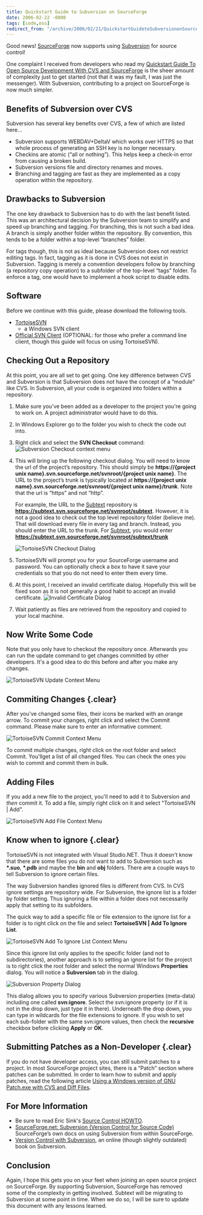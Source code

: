 ```yaml
---
title: Quickstart Guide to Subversion on SourceForge
date: 2006-02-22 -0800
tags: [code,oss]
redirect_from: "/archive/2006/02/21/QuickstartGuidetoSubversiononSourceForge.aspx/"
---
```


Good news!
[SourceForge](http://sourceforge.net "SourceForge (new window)") now
supports using
[Subversion](http://subversion.tigris.org/ "Subversion Version Control (new window)")
for source control!

One complaint I received from developers who read my [Quickstart Guide
To Open Source Development With CVS and
SourceForge](https://haacked.com/archive/2005/05/12/QuickstartGuideToOpenSourceDevelopmentWithCVSAndSourceForge.aspx "Guide to using CVS with SourceForge (new window)")
is the sheer amount of complexity just to get started (not that it was
my fault, I was just the messenger). With Subversion, contributing to a
project on SourceForge is now much simpler.

Benefits of Subversion over CVS
-------------------------------

Subversion has several key benefits over CVS, a few of which are listed
here...

-   Subversion supports WEBDAV+DeltaV which works over HTTPS so that
    whole process of generating an SSH key is no longer necessary.
-   Checkins are atomic (“all or nothing”). This helps keep a check-in
    error from causing a broken build.
-   Subversion versions file and directory renames and moves.
-   Branching and tagging are fast as they are implemented as a copy
    operation within the repository.

Drawbacks to Subversion
-----------------------

The one key drawback to Subversion has to do with the last benefit
listed. This was an architectural decision by the Subversion team to
simplify and speed up branching and tagging. For branching, this is not
such a bad idea. A branch is simply another folder within the
repository. By convention, this tends to be a folder within a top-level
“branches” folder.

For tags though, this is not as ideal because Subversion does not
restrict editing tags. In fact, tagging as it is done in CVS does not
exist in Subversion. Tagging is merely a convention developers follow by
branching (a repository copy operation) to a subfolder of the top-level
“tags” folder. To enforce a tag, one would have to implement a hook
script to disable edits.

Software
--------

Before we continue with this guide, please download the following tools.

-   [TortoiseSVN](http://tortoisesvn.tigris.org/download.html "TortoiseSVN Download Page (new window)")
    - a Windows SVN client
-   [Official SVN
    Client](http://subversion.tigris.org/project_packages.html "Command Line SVN Client (new window)")
    (OPTIONAL: for those who prefer a command line client, though this
    guide will focus on using TortoiseSVN).

Checking Out a Repository
-------------------------

At this point, you are all set to get going. One key difference between
CVS and Subversion is that Subversion does not have the concept of a
“module” like CVS. In Subversion, all your code is organized into
folders within a repository.

1.  Make sure you’ve been added as a developer to the project you're
    going to work on. A project administrator would have to do this.
2.  In Windows Explorer go to the folder you wish to check the code out
    into.
3.  Right click and select the **SVN Checkout** command:
    ![Subversion Checkout context
    menu](https://haacked.com/images/TortoiseSvnCheckoutContext.png)
4.  This will bring up the following checkout dialog. You will need to
    know the url of the project’s repository. This should simply be
    **https://{project unix name}.svn.sourceforge.net/svnroot/{project
    unix name}**. The URL to the project’s trunk is typically located at
    **https://{project unix name}.svn.sourceforge.net/svnroot/{project
    unix name}/trunk**. Note that the url is “https” and not “http”.

    For example, the URL to the
    [Subtext](http://subtextproject.com/ "Subtext Project Website (new window)")
    repository is
    **https://subtext.svn.sourceforge.net/svnroot/subtext**. However, it
    is not a good idea to check out the top level repository folder
    (believe me). That will download every file in every tag and branch.
    Instead, you should enter the URL to the trunk. For
    [Subtext](http://subtextproject.com/ "Subtext Project Website (new window)"),
    you would enter
    **https://subtext.svn.sourceforge.net/svnroot/subtext/trunk**

    ![TortoiseSVN Checkout
    Dialog](https://haacked.com/images/TortoiseSVNCheckout.png)

5.  TortoiseSVN will prompt you for your SourceForge username and
    password. You can optionally check a box to have it save your
    credentials so that you do not need to enter them every time.
6.  At this point, I received an invalid certificate dialog. Hopefully
    this will be fixed soon as it is not generally a good habit to
    accept an invalid certificate.
    ![Invalid Certificate
    Dialog](https://haacked.com/images/InvalidCertificateDialog.png)
7.  Wait patiently as files are retrieved from the repository and copied
    to your local machine.

Now Write Some Code
-------------------

Note that you only have to checkout the repository once. Afterwards you
can run the update command to get changes committed by other developers.
It's a good idea to do this before and after you make any changes.

![TortoiseSVN Update Context
Menu](https://haacked.com/images/TortoiseSVNUpdateContextMenu.png)

Commiting Changes {.clear}
-----------------

After you've changed some files, their icons be marked with an orange
arrow. To commit your changes, right click and select the Commit
command. Please make sure to enter an informative comment.

![TortoiseSVN Commit Context
Menu](https://haacked.com/images/TortoiseSVNCommitContextMenu.png)

To commit multiple changes, right click on the root folder and select
Commit. You'llget a list of all changed files. You can check the ones
you wish to commit and commit them in bulk.

Adding Files
------------

If you add a new file to the project, you'll need to add it to
Subversion and *then* commit it. To add a file, simply right click on it
and select "TortoiseSVN | Add".

![TortoiseSVN Add File Context
Menu](https://haacked.com/images/TortoiseSVNAddFileContextMenu.png)

Know when to ignore {.clear}
-------------------

TortoiseSVN is not integrated with Visual Studio.NET. Thus it doesn't
know that there are some files you do not want to add to Subversion such
as **\*.suo**, **\*.pdb** and maybe the **bin** and **obj** folders.
There are a couple ways to tell Subversion to ignore certain files.

The way Subversion handles ignored files is different from CVS. In CVS
ignore settings are repository wide. For Subversion, the ignore list is
a folder by folder setting. Thus ignoring a file within a folder does
not necessarily apply that setting to its subfolders.

The quick way to add a specific file or file extension to the ignore
list for a folder is to right click on the file and select **TortoiseSVN
| Add To Ignore List**.

![TortoiseSVN Add To Ignore List Context
Menu](https://haacked.com/images/TortoiseSVNAddToIgnoreListContextMenu.png)

Since this ignore list only applies to the specific folder (and not to
subdirectories), another approach is to setting an ignore list for the
project is to right click the root folder and select the normal Windows
**Properties** dialog. You will notice a **Subversion** tab in the
dialog.

![Subversion Property
Dialog](https://haacked.com/images/SubversionFolderPropertyDialog.png)

This dialog allows you to specify various Subversion properties
(meta-data) including one called **svn:ignore**. Select the svn:ignore
property (or if it is not in the drop down, just type it in there).
Underneath the drop down, you can type in wildcards for the file
extensions to ignore. If you wish to set each sub-folder with the same
svn:ignore values, then check the **recursive** checkbox before clicking
**Apply** or **OK**.

Submitting Patches as a Non-Developer {.clear}
-------------------------------------

If you do not have developer access, you can still submit patches to a
project. In most SourceForge project sites, there is a “Patch” section
where patches can be submitted. In order to learn how to submit and
apply patches, read the following article [Using a Windows version of
GNU Patch.exe with CVS and Diff
Files](http://www.hanselman.com/blog/PermaLink,guid,b6603ac5-3464-490f-a557-62f56b7f5668.aspx "Creating Patches for CVS (new window)").

For More Information
--------------------

-   Be sure to read Eric Sink's [Source Control
    HOWTO](http://software.ericsink.com/scm/source_control.html "(new window)").
-   [SourceForge.net: Subversion (Version Control for Source
    Code)](http://sourceforge.net/docs/E09 "SourceForge's Subversion Docs (new window)")
    SourceForge’s own docs on using Subversion from within SourceForge.
-   [Version Control with
    Subversion](http://svnbook.red-bean.com/en/1.1/index.html "Version Control with Subversion (new window)"),
    an online (though slightly outdated) book on Subversion.

Conclusion
----------

Again, I hope this gets you on your feet when joining an open source
project on SourceForge. By supporting Subversion, SourceForge has
removed some of the complexity in getting involved. Subtext will be
migrating to Subversion at some point in time. When we do so, I will be
sure to update this document with any lessons learned.

